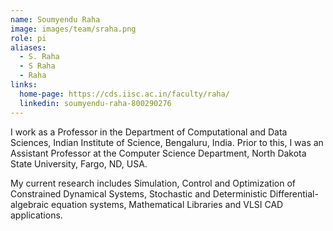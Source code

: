 ```yaml
---
name: Soumyendu Raha
image: images/team/sraha.png
role: pi
aliases:
  - S. Raha
  - S Raha
  - Raha
links:
  home-page: https://cds.iisc.ac.in/faculty/raha/
  linkedin: soumyendu-raha-800290276
---
```


I work as a Professor in the Department of Computational and Data Sciences, Indian Institute of Science, Bengaluru, India. Prior to this, I was an Assistant Professor at the Computer Science Department, North Dakota State University, Fargo, ND, USA.

My current research includes Simulation, Control and Optimization of Constrained Dynamical Systems, Stochastic and Deterministic Differential-algebraic equation systems, Mathematical Libraries and VLSI CAD applications.
